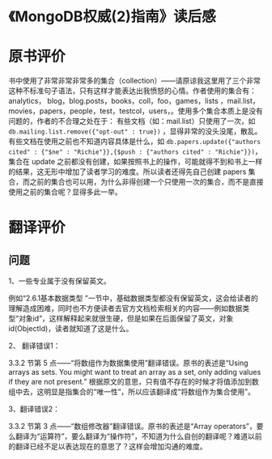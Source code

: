 《MongoDB权威(2)指南》读后感
===

# 原书评价

书中使用了非常非常非常多的集合（collection）——请原谅我这里用了三个非常这种不标准句子语法，只有这样才能表达出我愤怒的心情。作者使用的集合有：analytics， blog，blog.posts，books，coll，foo，games，lists ，mail.list，movies，papers，people，test，testcol，users，。使用多个集合本质上是没有问题的，作者的不合理之处在于：
有些文档（如：mail.list）只使用了一次，如 `db.mailing.list.remove({"opt-out" : true})` ，显得非常的没头没尾，散乱。
有些文档在使用之前也不知道内容具体是什么，如 `db.papers.update({"authors cited" : {"$ne" : "Richie"}},{$push : {"authors cited" : "Richie"}})`，集合在 update 之前都没有创建，如果按照书上的操作，可能就得不到和书上一样的结果，这无形中增加了读者学习的难度。所以读者还得先自己创建 papers 集合，而之前的集合也可以用，为什么非得创建一个只使用一次的集合，而不是直接使用之前的集合呢？显得多此一举。

# 翻译评价

## 问题

1、一些专业属于没有保留英文。

例如“2.6.1基本数据类型 ”一节中，基础数据类型都没有保留英文，这会给读者的理解造成困难，同时也不方便读者去官方文档检索相关的内容——例如数据类型“对象id”，这样解释起来就很生硬，但是如果在后面保留了英文，对象id(ObjectId)，读者就知道了这是什么。

2、 翻译错误1：

3.3.2 节第 5 点——“将数组作为数据集使用”翻译错误。原书的表述是“Using arrays as sets. You might want to treat an array as a set, only adding values if they are not present.” 根据原文的意思，只有值不存在的时候才将值添加到数组中去，这明显是指集合的“唯一性”，所以应该翻译成“将数组作为集合使用”。

3、翻译错误2：

3.3.2 节第 3 点——“数组修改器”翻译错误。原书的表述是“Array operators”，要么翻译为“运算符”，要么翻译为“操作符”，不知道为什么自创的翻译呢？难道以前的翻译已经不足以表达现在的意思了？这样会增加沟通的难度。

